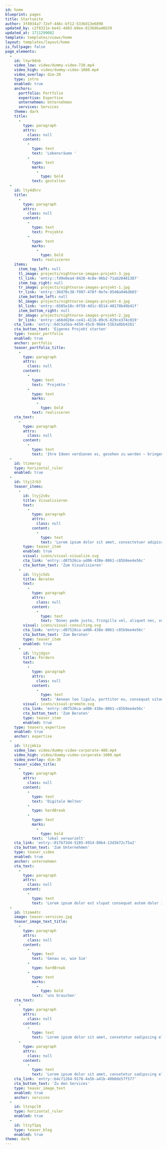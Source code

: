 ```yaml
---
id: home
blueprint: pages
title: Startseite
author: 3f4934a7-72ef-446c-bf12-5336d13e6898
updated_by: c2f8321e-be41-4d83-b9ee-8136dba46b39
updated_at: 1711299082
template: templates/views/home
layout: templates/layout/home
is_fullpage: false
page_elements:
  -
    id: ltwr9dnb
    video_low: video/dummy-video-720.mp4
    video_high: video/dummy-video-1080.mp4
    video_overlay: dim-20
    type: intro
    enabled: true
    anchors:
      portfolio: Portfolio
      expertise: Expertise
      unternehmen: Unternehmen
      services: Services
    theme: dark
    title:
      -
        type: paragraph
        attrs:
          class: null
        content:
          -
            type: text
            text: 'Lebensräume '
          -
            type: text
            marks:
              -
                type: bold
            text: gestalten
  -
    id: lty4dhrv
    title:
      -
        type: paragraph
        attrs:
          class: null
        content:
          -
            type: text
            text: Projekte
          -
            type: text
            marks:
              -
                type: bold
            text: realisieren
    items:
      item_top_left: null
      tl_image: projects/nightnurse-images-projekt-3.jpg
      tl_link: 'entry::fd9e0ea4-8426-4c8e-96b2-71ab20481387'
      item_top_right: null
      tr_image: projects/nightnurse-images-projekt-1.jpg
      tr_link: 'entry::36d70c38-f997-478f-9efe-9540a946db03'
      item_bottom_left: null
      bl_image: projects/nightnurse-images-projekt-4.jpg
      bl_link: 'entry::6585e18c-0f59-4d1c-8514-48178b49b41f'
      item_bottom_right: null
      br_image: projects/nightnurse-images-projekt-2.jpg
      br_link: 'entry::ab6dd26e-ce41-4116-89c6-829ce374c019'
    cta_link: 'entry::6dc5a5ba-4450-45c6-9684-53b3a8bb4261'
    cta_button_text: 'Eigenes Projekt starten'
    type: teaser_portfolio
    enabled: true
    anchor: portfolio
    teaser_portfolio_title:
      -
        type: paragraph
        attrs:
          class: null
        content:
          -
            type: text
            text: 'Projekte '
          -
            type: text
            marks:
              -
                type: bold
            text: realisieren
    cta_text:
      -
        type: paragraph
        attrs:
          class: null
        content:
          -
            type: text
            text: 'Ihre Ideen verdienen es, gesehen zu werden – bringen wir Ihr Projekt ins Rollen!'
  -
    id: ltzmersg
    type: horizontal_ruler
    enabled: true
  -
    id: ltyj2rb3
    teaser_items:
      -
        id: ltyj2s6v
        title: Visualisieren
        text:
          -
            type: paragraph
            attrs:
              class: null
            content:
              -
                type: text
                text: 'Lorem ipsum dolor sit amet, consectetuer adipiscing elit. Aenean commodo ligula eget dolor. Aenean massa. Cum sociis natoque penatibus et magnis dis parturient montes, nascetur ridiculus mus. Donec quam felis, ultricies nec, pellentesque eu, pretium quis, sem. Nulla consequat massa quis enim.'
        type: teaser_item
        enabled: true
        visual: icons/visual-visualize.svg
        cta_link: 'entry::d07526ca-ad06-438e-8061-c85b9ee4e56c'
        cta_button_text: 'Zum Visualisieren'
      -
        id: ltyjc5ds
        title: Beraten
        text:
          -
            type: paragraph
            attrs:
              class: null
            content:
              -
                type: text
                text: 'Donec pede justo, fringilla vel, aliquet nec, vulputate eget, arcu. In enim justo, rhoncus ut, imperdiet a, venenatis vitae, justo. Nullam dictum felis eu pede mollis pretium. Integer tincidunt. Cras dapibus. Vivamus elementum semper nisi. Aenean vulputate eleifend tellus.'
        visual: icons/visual-consulting.svg
        cta_link: 'entry::d07526ca-ad06-438e-8061-c85b9ee4e56c'
        cta_button_text: 'Zum Beraten'
        type: teaser_item
        enabled: true
      -
        id: ltyjdgsn
        title: Fördern
        text:
          -
            type: paragraph
            attrs:
              class: null
            content:
              -
                type: text
                text: 'Aenean leo ligula, porttitor eu, consequat vitae, eleifend ac, enim. Aliquam lorem ante, dapibus in, viverra quis, feugiat a, tellus. Phasellus viverra nulla ut metus varius laoreet. Quisque rutrum. Aenean imperdiet. Etiam ultricies nisi vel augue. Curabitur ullamcorper ultricies nisi.'
        visual: icons/visual-promote.svg
        cta_link: 'entry::d07526ca-ad06-438e-8061-c85b9ee4e56c'
        cta_button_text: 'Zum Beraten'
        type: teaser_item
        enabled: true
    type: teasers_expertise
    enabled: true
    anchor: expertise
  -
    id: ltzjmk1a
    video_low: video/dummy-video-corporate-480.mp4
    video_high: video/dummy-video-corporate-1080.mp4
    video_overlay: dim-30
    teaser_video_title:
      -
        type: paragraph
        attrs:
          class: null
        content:
          -
            type: text
            text: 'Digitale Welten'
          -
            type: hardBreak
          -
            type: text
            marks:
              -
                type: bold
            text: 'lokal verwurzelt'
    cta_link: 'entry::017b73d4-5285-4914-88b4-13d3b72c75a2'
    cta_button_text: 'Zum Unternehmen'
    type: teaser_video
    enabled: true
    anchor: unternehmen
    cta_text:
      -
        type: paragraph
        attrs:
          class: null
        content:
          -
            type: text
            text: 'Lorem ipsum dolor est vlupat consequat autem dolor ipsum.'
  -
    id: ltzmm4tc
    image: teaser-services.jpg
    teaser_image_text_title:
      -
        type: paragraph
        attrs:
          class: null
        content:
          -
            type: text
            text: 'Genau so, wie Sie'
          -
            type: hardBreak
          -
            type: text
            marks:
              -
                type: bold
            text: 'uns brauchen'
    cta_text:
      -
        type: paragraph
        attrs:
          class: null
        content:
          -
            type: text
            text: 'Lorem ipsum dolor sit amet, consetetur sadipscing elitr, sed diam nonumy eirmod tempor invidunt ut labore et dolore magna aliquyam erat, sed diam voluptua lorem ipsum atuem.'
      -
        type: paragraph
        attrs:
          class: null
        content:
          -
            type: text
            text: 'Lorem ipsum dolor sit amet, consetetur sadipscing elitr, sed diam nonumy eirmod tempor invidunt ut labore et dolore magna aliquyam erat, sed diam voluptua lorem ipsum atuem.'
    cta_link: 'entry::b4c71264-9178-4a5b-a41b-40b0de57f577'
    cta_button_text: 'Zu den Services'
    type: teaser_image_text
    enabled: true
    anchor: services
  -
    id: ltznpcl0
    type: horizontal_ruler
    enabled: true
  -
    id: ltzyf1pq
    type: teaser_blog
    enabled: true
theme: dark
---
```

